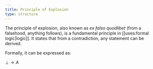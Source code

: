 ```yaml
---
title: Principle of Explosion
type: structure
---
```

The principle of explosion, also known as *ex falso quodlibet* (from a falsehood, anything follows), is a fundamental principle in [[uses:formal logic|logic]]. It states that from a contradiction, any statement can be derived.

Formally, it can be expressed as:

$\bot \rightarrow A$
